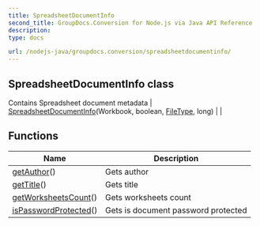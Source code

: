```yaml
---
title: SpreadsheetDocumentInfo
second_title: GroupDocs.Conversion for Node.js via Java API Reference
description: 
type: docs

url: /nodejs-java/groupdocs.conversion/spreadsheetdocumentinfo/
---
```


## SpreadsheetDocumentInfo class
Contains Spreadsheet document metadata
| [SpreadsheetDocumentInfo](spreadsheetdocumentinfo)(Workbook, boolean, [FileType](../filetype), long) |  |

## Functions

| Name | Description |
| --- | --- |
| [getAuthor](getauthor)() | Gets author |
| [getTitle](gettitle)() | Gets title |
| [getWorksheetsCount](getworksheetscount)() | Gets worksheets count |
| [isPasswordProtected](ispasswordprotected)() | Gets is document password protected |
